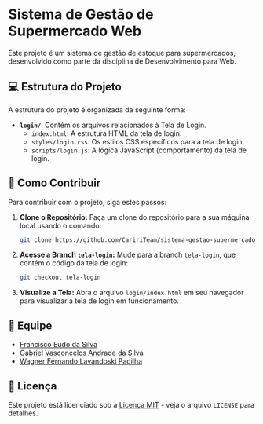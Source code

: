# Sistema de Gestão de Supermercado Web

Este projeto é um sistema de gestão de estoque para supermercados, desenvolvido como parte da disciplina de Desenvolvimento para Web.

## 💻 Estrutura do Projeto

A estrutura do projeto é organizada da seguinte forma:

- **`login/`**:  Contém os arquivos relacionados à Tela de Login.
    - `index.html`:  A estrutura HTML da tela de login.
    - `styles/login.css`:  Os estilos CSS específicos para a tela de login.
    - `scripts/login.js`:  A lógica JavaScript (comportamento) da tela de login.

## 🚀 Como Contribuir

Para contribuir com o projeto, siga estes passos:

1.  **Clone o Repositório:**  Faça um clone do repositório para a sua máquina local usando o comando:

    ```bash
    git clone https://github.com/CaririTeam/sistema-gestao-supermercado-web.git
    ```

2.  **Acesse a Branch `tela-login`:**  Mude para a branch `tela-login`, que contém o código da tela de login:

    ```bash
    git checkout tela-login
    ```

3.  **Visualize a Tela:** Abra o arquivo `login/index.html` em seu navegador para visualizar a tela de login em funcionamento.

## 👥 Equipe

* [Francisco Eudo da Silva](https://github.com/franciscoeudo)
* [Gabriel Vasconcelos Andrade da Silva](https://github.com/vasconcel)
* [Wagner Fernando Lavandoski Padilha](https://github.com/WagnerLavandoski)

## 📄 Licença

Este projeto está licenciado sob a [Licença MIT](LICENSE) - veja o arquivo `LICENSE` para detalhes.